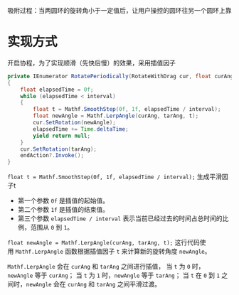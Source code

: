 吸附过程：当两圆环的旋转角小于一定值后，让用户操控的圆环往另一个圆环上靠

# 实现方式

开启协程，为了实现顺滑（先快后慢）的效果，采用插值因子

```java
private IEnumerator RotatePeriodically(RotateWithDrag cur, float curAng, float tarAng, Action endAction)
{
    float elapsedTime = 0f;
    while (elapsedTime < interval)
    {
        float t = Mathf.SmoothStep(0f, 1f, elapsedTime / interval);
        float newAngle = Mathf.LerpAngle(curAng, tarAng, t);
        cur.SetRotation(newAngle);
        elapsedTime += Time.deltaTime;
        yield return null;
    }
    cur.SetRotation(tarAng);
    endAction?.Invoke();
}
```

`float t = Mathf.SmoothStep(0f, 1f, elapsedTime / interval);` 生成平滑因子t
- 第一个参数 `0f` 是插值的起始值。
- 第二个参数 `1f` 是插值的结束值。
- 第三个参数 `elapsedTime / interval` 表示当前已经过去的时间占总时间的比例，范围从 `0` 到 `1`。

`float newAngle = Mathf.LerpAngle(curAng, tarAng, t);` 这行代码使用 `Mathf.LerpAngle` 函数根据插值因子 `t` 来计算新的旋转角度 `newAngle`。

`Mathf.LerpAngle` 会在 `curAng` 和 `tarAng` 之间进行插值，
当 `t` 为 `0` 时，`newAngle` 等于 `curAng`；
当 `t` 为 `1` 时，`newAngle` 等于 `tarAng`；
当 `t` 在 `0` 到 `1` 之间时，`newAngle` 会在 `curAng` 和 `tarAng` 之间平滑过渡。
